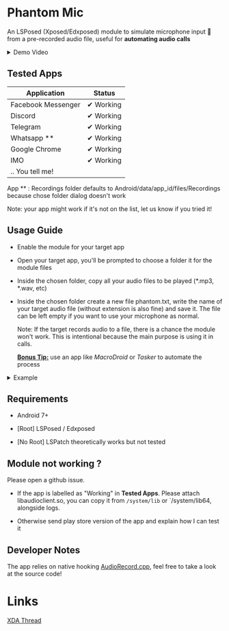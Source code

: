 # Phantom Mic

An LSPosed (Xposed/Edxposed) module to simulate microphone input 🎤 from a pre-recorded audio file, useful for **automating audio calls** 

<details>
  <summary>Demo Video</summary>

https://github.com/user-attachments/assets/12a9d229-fd8a-4370-b969-1a342360abdf

</details>

## Tested Apps

| Application        | Status    |
| ------------------ | --------- |
| Facebook Messenger | ✔ Working |
| Discord            | ✔ Working |
| Telegram           | ✔ Working |
| Whatsapp **        | ✔ Working |
| Google Chrome      | ✔ Working |
| IMO                | ✔ Working |
| .. You tell me!    |           |

App ** : Recordings folder defaults to Android/data/app_id/files/Recordings because chose folder dialog doesn't work

Note: your app might work if it's not on the list, let us know if you tried it!

## Usage Guide

- Enable the module for your target app

- Open your target app, you'll be prompted to choose a folder it for the module files

- Inside the chosen folder, copy all your audio files to be played (*.mp3, *.wav, etc) 

- Inside the chosen folder create a new file phantom.txt, write the name of your target audio file (without extension is also fine) and save it. The file can be left empty if you want to use your microphone as normal.
  
  Note: If the target records audio to a file, there is a chance the module won't work. This is intentional because the main purpose is using it in calls.
  
  **<u>Bonus Tip:</u>** use an app like *MacroDroid* or *Tasker* to automate the process

<details>

<summary>Example</summary>

### Folder Structure

```
CHOSEN_FOLDER
|_ music.mp3
|_ whatevername.wav
|_ sample.aac
|_ phantom.txt
```

### Inside phantom.txt

```
music.mp3
```

</details>

## Requirements

- Android 7+

- [Root] LSPosed / Edxposed

- [No Root] LSPatch theoretically works but not tested



## Module not working ?

Please open a github issue. 

- If the app is labelled as "Working" in **Tested Apps**. Please attach libaudioclient.so, you can copy it from `/system/lib` or `/system/lib64, alongside logs.

- Otherwise send play store version of the app and explain how I can test it

## Developer Notes

The app relies on native hooking [AudioRecord.cpp](https://cs.android.com/android/platform/superproject/main/+/main:frameworks/av/media/libaudioclient/AudioRecord.cpp;l=1?q=AudioRecord.cpp&sq=&ss=android%2Fplatform%2Fsuperproject%2Fmain), feel free to take a look at the source code!

# Links

[XDA Thread](https://xdaforums.com/t/mod-xposed-phantom-mic-simulate-microphone-input-from-audio-file.4682767/#post-89623099)
